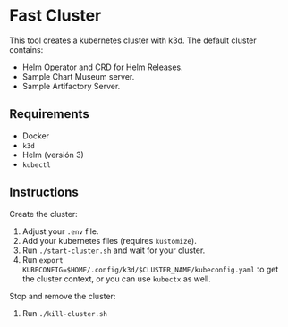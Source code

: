 # Fast Cluster

This tool creates a kubernetes cluster with k3d. The default cluster contains:

- Helm Operator and CRD for Helm Releases.
- Sample Chart Museum server.
- Sample Artifactory Server.

## Requirements

- Docker
- `k3d`
- Helm (versión 3)
- `kubectl`

## Instructions

Create the cluster:

1. Adjust your `.env` file.
2. Add your kubernetes files (requires `kustomize`).
3. Run `./start-cluster.sh` and wait for your cluster.
4. Run `export KUBECONFIG=$HOME/.config/k3d/$CLUSTER_NAME/kubeconfig.yaml` to get the cluster context, or you can use `kubectx` as well.

Stop and remove the cluster:

1. Run `./kill-cluster.sh`
